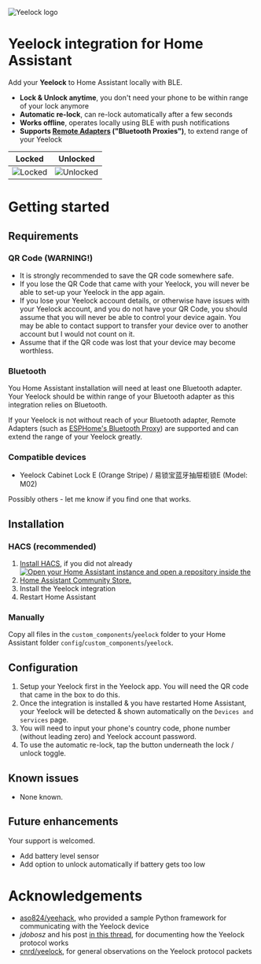 ![Yeelock logo](https://brands.home-assistant.io/yeelock/logo.png)

# Yeelock integration for Home Assistant
Add your **Yeelock** to Home Assistant locally with BLE.

* **Lock & Unlock anytime**, you don't need your phone to be within range of your lock anymore
* **Automatic re-lock**, can re-lock automatically after a few seconds
* **Works offline**, operates locally using BLE with push notifications
* **Supports [Remote Adapters](https://www.home-assistant.io/integrations/bluetooth#remote-adapters-bluetooth-proxies) ("Bluetooth Proxies")**, to extend range of your Yeelock

Locked | Unlocked
------ | --------
![Locked](https://github.com/codyc1515/ha-yeelock/assets/50791984/fc353819-4d48-4576-beea-c6af77f4a5db)  |  ![Unlocked](https://github.com/codyc1515/ha-yeelock/assets/50791984/df5a88f2-40c3-495d-8345-531f14682822)

# Getting started
## Requirements
### QR Code (WARNING!)
- It is strongly recommended to save the QR code somewhere safe.
- If you lose the QR Code that came with your Yeelock, you will never be able to set-up your Yeelock in the app again.
- If you lose your Yeelock account details, or otherwise have issues with your Yeelock account, and you do not have your QR Code, you should assume that you will never be able to control your device again. You may be able to contact support to transfer your device over to another account but I would not count on it.
- Assume that if the QR code was lost that your device may become worthless.

### Bluetooth
You Home Assistant installation will need at least one Bluetooth adapter. Your Yeelock should be within range of your Bluetooth adapter as this integration relies on Bluetooth.

If your Yeelock is not without reach of your Bluetooth adapter, Remote Adapters (such as [ESPHome's Bluetooth Proxy](https://esphome.io/components/bluetooth_proxy.html)) are supported and can extend the range of your Yeelock greatly.

### Compatible devices

* Yeelock Cabinet Lock E (Orange Stripe) / 易锁宝蓝牙抽屉柜锁E (Model: M02)

Possibly others - let me know if you find one that works.

## Installation
### HACS (recommended)
1. [Install HACS](https://hacs.xyz/docs/setup/download), if you did not already
2. [![Open your Home Assistant instance and open a repository inside the Home Assistant Community Store.](https://my.home-assistant.io/badges/hacs_repository.svg)](https://my.home-assistant.io/redirect/hacs_repository/?owner=codyc1515&repository=ha-yeelock&category=integration)
3. Install the Yeelock integration
4. Restart Home Assistant

### Manually
Copy all files in the `custom_components`/`yeelock` folder to your Home Assistant folder `config`/`custom_components`/`yeelock`.

## Configuration
1. Setup your Yeelock first in the Yeelock app. You will need the QR code that came in the box to do this.
3. Once the integration is installed & you have restarted Home Assistant, your Yeelock will be detected & shown automatically on the `Devices and services` page.
4. You will need to input your phone's country code, phone number (without leading zero) and Yeelock account password.
5. To use the automatic re-lock, tap the button underneath the lock / unlock toggle.

## Known issues
- None known.

## Future enhancements
Your support is welcomed.

- Add battery level sensor
- Add option to unlock automatically if battery gets too low

# Acknowledgements
- [aso824/yeehack](https://github.com/aso824/yeehack), who provided a sample Python framework for communicating with the Yeelock device
- _jdobosz_ and his post [in this thread](https://community.home-assistant.io/t/xiaomi-mijia-yeelock-integration/92331/43), for documenting how the Yeelock protocol works
- [cnrd/yeelock](https://github.com/cnrd/yeelock), for general observations on the Yeelock protocol packets
